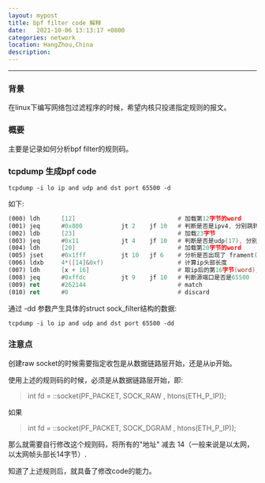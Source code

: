 ```yaml
---
layout: mypost
title: bpf filter code 解释
date:   2021-10-06 13:13:17 +0800
categories: network
location: HangZhou,China 
description:  
---
```

---

### 背景

在linux下编写网络包过滤程序的时候，希望内核只投递指定规则的报文。

### 概要

主要是记录如何分析bpf filter的规则码。

### tcpdump 生成bpf code

```shell
tcpdump -i lo ip and udp and dst port 65500 -d 
```
如下:

``` asm
(000) ldh      [12]                             # 加载第12字节的word
(001) jeq      #0x800           jt 2	jf 10   # 判断是否是ipv4, 分别跳转到2 或 10
(002) ldb      [23]                             # 加载23字节
(003) jeq      #0x11            jt 4	jf 10   # 判断是否是udp(17), 分别跳转
(004) ldh      [20]                             # 加载第20字节的word
(005) jset     #0x1fff          jt 10	jf 6    # 分析是否出现了 frament(分包)
(006) ldxb     4*([14]&0xf)                     # 计算ip头部长度
(007) ldh      [x + 16]                         # 取ip后的第16字节(word), udp源端口
(008) jeq      #0xffdc          jt 9	jf 10   # 判断源端口是否是65500
(009) ret      #262144                          # match
(010) ret      #0                               # discard
```
通过 -dd 参数产生具体的struct sock_filter结构的数据:
```shell
tcpdump -i lo ip and udp and dst port 65500 -dd
```

### 注意点

创建raw socket的时候需要指定收包是从数据链路层开始，还是从ip开始。

使用上述的规则码的时候，必须是从数据链路层开始，即:
> 	int fd = ::socket(PF_PACKET, SOCK_RAW , htons(ETH_P_IP));

如果
> 	int fd = ::socket(PF_PACKET, SOCK_DGRAM , htons(ETH_P_IP));

那么就需要自行修改这个规则码，将所有的"地址" 减去 14（一般来说是以太网，以太网帧头部长14字节）.

知道了上述规则后，就具备了修改code的能力。
